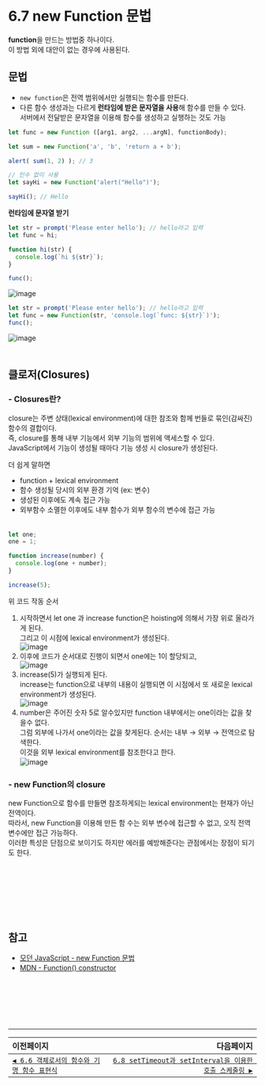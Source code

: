 # 6.7 new Function 문법   
**function**을 만드는 방법중 하나이다.   
이 방법 외에 대안이 없는 경우에 사용된다.   

## 문법
- `new function`은 전역 범위에서만 실행되는 함수를 만든다.
- 다른 함수 생성과는 다르게 **런타임에 받은 문자열을 사용**해 함수를 만들 수 있다.   
  서버에서 전달받은 문자열을 이용해 함수를 생성하고 실행하는 것도 가능
```javascript
let func = new Function ([arg1, arg2, ...argN], functionBody);
```
```javascript
let sum = new Function('a', 'b', 'return a + b');

alert( sum(1, 2) ); // 3
```
```javascript
// 인수 없이 사용
let sayHi = new Function('alert("Hello")');

sayHi(); // Hello
```
**런타임에 문자열 받기**

```javascript
let str = prompt('Please enter hello'); // hello라고 입력
let func = hi;

function hi(str) {
  console.log(`hi ${str}`);
}

func();
```
![image](https://user-images.githubusercontent.com/70567818/128462638-64cb278b-c308-4439-8f9e-22267bbddadc.png)
```javascript
let str = prompt('Please enter hello'); // hello라고 입력
let func = new Function(str, 'console.log(`func: ${str}`)');
func();
```
![image](https://user-images.githubusercontent.com/70567818/128462599-e589b06c-6c95-4153-bb30-3aea6c3ffa22.png)   
　   
## 클로저(Closures)
### - Closures란?
closure는 주변 상태(lexical environment)에 대한 참조와 함께 번들로 묶인(감싸진) 함수의 결합이다.   
즉, closure를 통해 내부 기능에서 외부 기능의 범위에 액세스할 수 있다.   
JavaScript에서 기능이 생성될 때마다 기능 생성 시 closure가 생성된다.   

더 쉽게 말하면
- function + lexical environment
- 함수 생성될 당시의 외부 환경 기억 (ex: 변수)
- 생성된 이후에도 계속 접근 가능
- 외부함수 소멸한 이후에도 내부 함수가 외부 함수의 변수에 접근 가능   
　   
```javascript
let one;
one = 1;

function increase(number) {
  console.log(one + number);
}

increase(5);
```
위 코드 작동 순서
1. 시작하면서 let one 과 increase function은 hoisting에 의해서 가장 위로 올라가게 된다.   
그리고 이 시점에 lexical environment가 생성된다.   
  ![image](https://user-images.githubusercontent.com/70567818/128459445-2bbad0b2-125a-4dce-a5a0-5984b01a06a0.png)   
2. 이후에 코드가 순서대로 진행이 되면서 one에는 1이 할당되고,   
  ![image](https://user-images.githubusercontent.com/70567818/128459559-5de038f4-22cc-4538-9ba4-759390b6f4ad.png)   
3. increase(5)가 실행되게 된다.   
increase는 function으로 내부의 내용이 실행되면 이 시점에서 또 새로운 lexical environment가 생성된다.   
  ![image](https://user-images.githubusercontent.com/70567818/128459844-be0e576b-7b5d-4187-abe9-1c304e568ff3.png)   
4. number은 주어진 숫자 5로 알수있지만 function 내부에서는 one이라는 값을 찾을수 없다.   
그럼 외부에 나가서 one이라는 값을 찾게된다. 순서는 내부 → 외부 → 전역으로 탐색한다.   
이것을 외부 lexical environment를 참조한다고 한다.   
  ![image](https://user-images.githubusercontent.com/70567818/128460359-eb819712-f532-4468-b257-dc84ad2f5784.png)
　   
### - new Function의 closure
new Function으로 함수를 만들면 참조하게되는 lexical environment는 현재가 아닌 전역이다.   
따라서, new Function을 이용해 만든 함 수는 외부 변수에 접근할 수 없고, 오직 전역 변수에만 접근 가능하다.   
이러한 특성은 단점으로 보이기도 하지만 에러를 예방해준다는 관점에서는 장점이 되기도 한다.   
```javascript
```
```javascript
```
```javascript
```
　   
　    
　      
## 참고   
- [모던 JavaScript - new Function 문법](https://ko.javascript.info/new-function)
- [MDN - Function() constructor](https://developer.mozilla.org/en-US/docs/Web/JavaScript/Reference/Global_Objects/Function/Function)
　   
　   
　   
　   
　   
　   
---   
|이전페이지|다음페이지|
|:---|---:|
|[`◀ 6.6 객체로서의 함수와 기명 함수 표현식`](./6.6_function-object.md)|[`6.8 setTimeout과 setInterval을 이용한 호출 스케줄링 ▶`](./6.8_settimeout-setinterval.md)|
